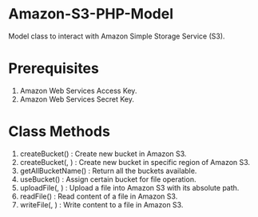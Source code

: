 Amazon-S3-PHP-Model
===================

Model class to interact with Amazon Simple Storage Service (S3).

Prerequisites
==================
1. Amazon Web Services Access Key.
2. Amazon Web Services Secret Key.

Class Methods
==================
1. createBucket(<Bucket name>) : Create new bucket in Amazon S3.
2. createBucket(<Bucket name>, <Location>) : Create new bucket in specific region of Amazon S3.
3. getAllBucketName() : Return all the buckets available.
4. useBucket(<Bucket name>) : Assign certain bucket for file operation.
5. uploadFile(<File path>, <New filename>) : Upload a file into Amazon S3 with its absolute path.
6. readFile(<Filename>) : Read content of a file in Amazon S3.
7. writeFile(<Filename>, <Data>) : Write content to a file in Amazon S3.

